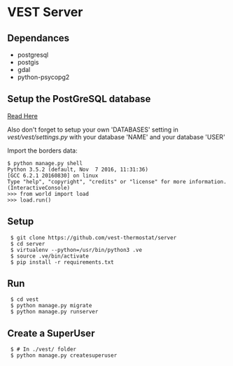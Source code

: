 # VEST Server

## Dependances

* postgresql
* postgis
* gdal
* python-psycopg2 

## Setup the PostGreSQL database

[Read Here](https://wiki.archlinux.org/index.php/PostgreSQL)

Also don't forget to setup your own 'DATABASES' setting in 
_vest/vest/settings.py_ with your database 'NAME' and your database 'USER'

Import the borders data:

```
$ python manage.py shell
Python 3.5.2 (default, Nov  7 2016, 11:31:36) 
[GCC 6.2.1 20160830] on linux
Type "help", "copyright", "credits" or "license" for more information.
(InteractiveConsole)
>>> from world import load
>>> load.run()
```

## Setup

```
 $ git clone https://github.com/vest-thermostat/server
 $ cd server
 $ virtualenv --python=/usr/bin/python3 .ve
 $ source .ve/bin/activate
 $ pip install -r requirements.txt
```

## Run

```
 $ cd vest
 $ python manage.py migrate
 $ python manage.py runserver
```

## Create a SuperUser

```
 $ # In ./vest/ folder
 $ python manage.py createsuperuser
```

